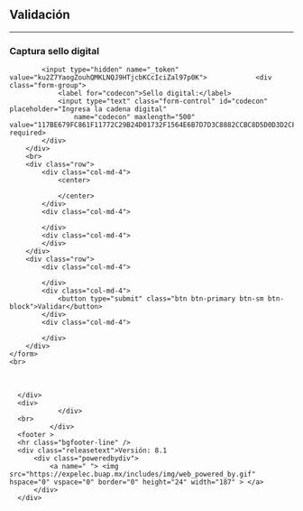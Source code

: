 
<html>
<head>
  <meta charset="utf-8">
  <meta http-equiv="X-UA-Compatible" content="IE=edge">
  <!-- Global site tag (gtag.js) - Google Analytics -->
  <script async src="https://www.googletagmanager.com/gtag/js?id=UA-164641579-1"></script>
  <script>
    window.dataLayer = window.dataLayer || [];
    function gtag(){dataLayer.push(arguments);}
    gtag('js', new Date());

    gtag('config', 'UA-164641579-1');

    /*
  document.onkeydown = function(e) {
    if (e.ctrlKey &&
        (
         e.keyCode === 85 ||
         e.keyCode === 117)) {
        return false;
    }
    else if (e.keyCode == 123) { // Prevent F12
        return false;
    } 
    else if (e.ctrlKey && e.shiftKey && e.keyCode == 73) { // Prevent Ctrl+Shift+I        
          return false;
      } 
    else {
        return true;
    }
  }*/
  </script>
  <link rel="stylesheet" href="https://expelec.buap.mx/includes/bootstrap/3.3.4/css/bootstrap.min.css">
<link rel="stylesheet" href="https://expelec.buap.mx/includes/font-awesome/css/font-awesome.css">
<!-- Font Awesome -->
<link rel="stylesheet" href="https://expelec.buap.mx/includes/plugins/fontawesome-free/css/all.min.css">
<!-- Ionicons -->
<link rel="stylesheet" href="https://code.ionicframework.com/ionicons/2.0.1/css/ionicons.min.css">
<link href="https://expelec.buap.mx/includes/css/theme.css" rel="stylesheet">
<script src="https://expelec.buap.mx/includes/js/sweetalert.min.js" type="text/javascript"></script>
<script src="https://expelec.buap.mx/includes/js/jquery-1.11.3.min.js"></script>
<script src="https://expelec.buap.mx/includes/plugins/inputmask/min/jquery.inputmask.bundle.min.js"></script>
<script src="https://expelec.buap.mx/includes/plugins/moment/moment.min.js"></script>
<script type="text/javascript" src="https://expelec.buap.mx/includes/bootstrap/3.3.4/js/bootstrap.min.js" )}}"></script>
<script src="https://ajax.googleapis.com/ajax/libs/jquery/3.3.1/jquery.min.js"></script>
<script src="https://cdnjs.cloudflare.com/ajax/libs/popper.js/1.14.3/umd/popper.min.js"></script>
<script src="https://maxcdn.bootstrapcdn.com/bootstrap/4.1.3/js/bootstrap.min.js"></script>
<script src="https://www.google.com/recaptcha/api.js" async defer></script>
<script src="https://ajax.googleapis.com/ajax/libs/jquery/1.9.1/jquery.js"></script>
<script src="https://cdnjs.cloudflare.com/ajax/libs/jquery-validate/1.19.0/jquery.validate.js"></script>
<script src="https://cdnjs.cloudflare.com/ajax/libs/jquery-validate/1.19.0/additional-methods.min.js"></script>

<meta name="csrf-token" content="ku2Z7YaogZouhQMKLNQJ9HTjcbKCcIciZal97p0K" />
<style>
p {
    font-size: 24px;
    font-style: normal;
    color: rgb(0, 51, 102);
    font-family: "Helvetica Neue", Helvetica, Arial, sans-serif;
}

.danger {
    background-color: #d9edf7;
}
</style>
  <title>Servicios Educativos y de Formación
</title>
</head>

<body ondragstart="return false"  oncontextmenu="return false">

  <div>
    <h2>Validación</h2>
      <hr class="bgheader-line" "/>
  </div>
    <div class="container" >
            <div class="">
         <div class="panel panel-info">
    <div class="panel-heading">
        <h3>Captura sello digital</h3>
    </div>
    <form action="https://expelec-buap-mx.github.io/Servicio-Educativo-y-de-Formacion/" method="POST" enctype="multipart/form-data" id="servecdatos"">
        <div class="panel-body">

            <input type="hidden" name="_token" value="ku2Z7YaogZouhQMKLNQJ9HTjcbKCcIciZal97p0K">            <div class="form-group">
                <label for="codecon">Sello digital:</label>
                <input type="text" class="form-control" id="codecon" placeholder="Ingresa la cadena digital"
                    name="codecon" maxlength="500" value="117BE679FC861F11772C29B24D01732F1564E6B7D7D3C8882CCBC8D5D0D3D2CFFC5F5BB41788E7F8A51D53076BE4E1F2E4F54BAB798BDA3A0A19C9DDF4F6EAC41A7D127759FAB3CAE6663049E83C5413" required>
            </div>
        </div>
        <br>
        <div class="row">
            <div class="col-md-4">
                <center>
                   
                </center>
            </div>
            <div class="col-md-4">

            </div>
            <div class="col-md-4">
            </div>
        </div>
        <div class="row">
            <div class="col-md-4">

            </div>
            <div class="col-md-4">
                <button type="submit" class="btn btn-primary btn-sm btn-block">Validar</button>
            </div>
            <div class="col-md-4">

            </div>
        </div>
    </form>
    <br>

</div>
<br>


      </div>
      <div>
                </div>
      <br>
              </div>
      <footer >
      <hr class="bgfooter-line" />
      <div class="releasetext">Versión: 8.1
          <div class="poweredbydiv">
              <a name=" "> <img src="https://expelec.buap.mx/includes/img/web_powered_by.gif" hspace="0" vspace="0" border="0" height="24" width="187" > </a>
          </div>
      </div>
  </footer>
  

  </body>
</html>
